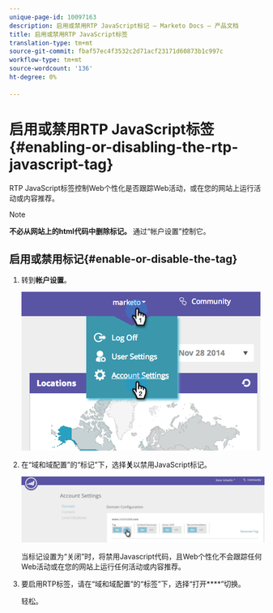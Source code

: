 ```yaml
---
unique-page-id: 10097163
description: 启用或禁用RTP JavaScript标记 — Marketo Docs — 产品文档
title: 启用或禁用RTP JavaScript标签
translation-type: tm+mt
source-git-commit: fbaf57ec4f3532c2d71acf23171d60873b1c997c
workflow-type: tm+mt
source-wordcount: '136'
ht-degree: 0%

---
```



# 启用或禁用RTP JavaScript标签{#enabling-or-disabling-the-rtp-javascript-tag}

RTP JavaScript标签控制Web个性化是否跟踪Web活动，或在您的网站上运行活动或内容推荐。

>[!NOTE]
>
>**不必从网站上的html代码中删除标记。** 通过“帐户设置”控制它。

## 启用或禁用标记{#enable-or-disable-the-tag}

1. 转到&#x200B;**帐户设置**。

   ![](assets/image2014-12-1-23-3a3-3a12.png)

1. 在“域和域配置”的“标记”下，选择&#x200B;**关**&#x200B;以禁用JavaScript标记。

   ![](assets/account-settings-domain-tag.jpg)

   当标记设置为“关闭”时，将禁用Javascript代码，且Web个性化不会跟踪任何Web活动或在您的网站上运行任何活动或内容推荐。

1. 要启用RTP标签，请在“域和域配置”的“标签”下，选择“打开&#x200B;****”切换。

   轻松。
